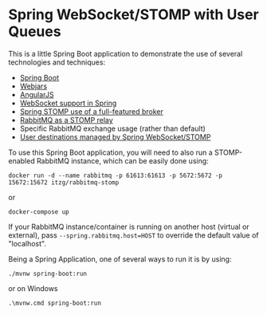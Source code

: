 # Spring WebSocket/STOMP with User Queues

This is a little Spring Boot application to demonstrate the use of several technologies and techniques:

* [Spring Boot](https://projects.spring.io/spring-boot/)
* [Webjars](http://www.webjars.org/)
* [AngularJS](https://angularjs.org/)
* [WebSocket support in Spring](http://docs.spring.io/spring/docs/current/spring-framework-reference/html/websocket.html)
* [Spring STOMP use of a full-featured broker](http://docs.spring.io/spring/docs/current/spring-framework-reference/html/websocket.html#websocket-stomp-handle-broker-relay)
* [RabbitMQ as a STOMP relay](https://www.rabbitmq.com/stomp.html)
* Specific RabbitMQ exchange usage (rather than default)
* [User destinations managed by Spring WebSocket/STOMP](http://docs.spring.io/spring/docs/current/spring-framework-reference/html/websocket.html#websocket-stomp-user-destination)

To use this Spring Boot application, you will need to also run a STOMP-enabled RabbitMQ instance, which can be
easily done using:

```
docker run -d --name rabbitmq -p 61613:61613 -p 5672:5672 -p 15672:15672 itzg/rabbitmq-stomp
```

or

```
docker-compose up
```

If your RabbitMQ instance/container is running on another host (virtual or external), pass `--spring.rabbitmq.host=HOST`
to override the default value of "localhost".

Being a Spring Application, one of several ways to run it is by using:

```
./mvnw spring-boot:run
```

or on Windows

```
.\mvnw.cmd spring-boot:run
```